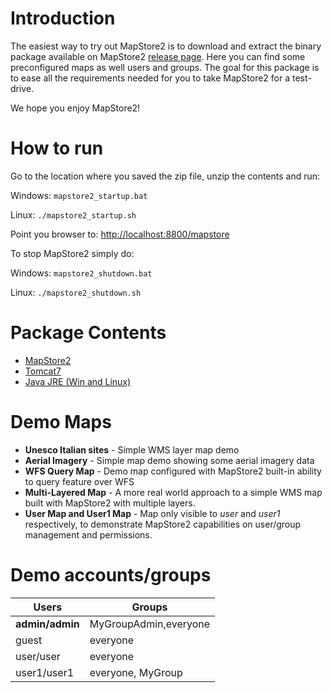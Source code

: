 # Introduction
The easiest way to try out MapStore2 is to download and extract the binary package available on MapStore2 [release page](https://github.com/geosolutions-it/MapStore2/releases/latest).
Here you can find some preconfigured maps as well users and groups.
The goal for this package is to ease all the requirements needed for you to take MapStore2 for a test-drive.

We hope you enjoy MapStore2!

# How to run
Go to the location where you saved the zip file, unzip the contents and run:

Windows: `mapstore2_startup.bat`

Linux: `./mapstore2_startup.sh`

Point you browser to: [http://localhost:8800/mapstore](http://localhost:8800/mapstore)

To stop MapStore2 simply do:

Windows: `mapstore2_shutdown.bat`

Linux: `./mapstore2_shutdown.sh`

# Package Contents
* [MapStore2](https://github.com/geosolutions-it/MapStore2/releases/latest)
* [Tomcat7](http://www.apache.org/dist/tomcat/tomcat-7/v7.0.75/)
* [Java JRE (Win and Linux)](http://www.oracle.com/technetwork/java/javase/downloads/jre7-downloads-1880261.html)

# Demo Maps
* **Unesco Italian sites** - Simple WMS layer map demo
* **Aerial Imagery** - Simple map demo showing some aerial imagery data
* **WFS Query Map** - Demo map configured with MapStore2 built-in ability to query feature over WFS
* **Multi-Layered Map** - A more real world approach to a simple WMS map built with MapStore2 with multiple layers.
* **User Map and User1 Map** - Map only visible to *user* and *user1* respectively, to demonstrate MapStore2 capabilities on user/group management and permissions.

# Demo accounts/groups

| **Users**       | **Groups**            |
|-----------------|-----------------------|
| **admin/admin** | MyGroupAdmin,everyone |
| guest           | everyone              |
| user/user       | everyone              |
| user1/user1     | everyone, MyGroup     |